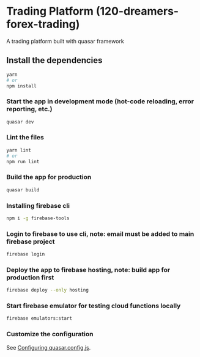 # Trading Platform (120-dreamers-forex-trading)

A trading platform built with quasar framework

## Install the dependencies
```bash
yarn
# or
npm install
```

### Start the app in development mode (hot-code reloading, error reporting, etc.)
```bash
quasar dev
```


### Lint the files
```bash
yarn lint
# or
npm run lint
```



### Build the app for production
```bash
quasar build
```

### Installing firebase cli
```bash
npm i -g firebase-tools
```

### Login to firebase to use cli, note: email must be added to main firebase project
```bash
firebase login
```

### Deploy the app to firebase hosting, note: build app for production first
```bash
firebase deploy --only hosting
```

### Start firebase emulator for testing cloud functions locally
```bash
firebase emulators:start
```

### Customize the configuration
See [Configuring quasar.config.js](https://v2.quasar.dev/quasar-cli-vite/quasar-config-js).
